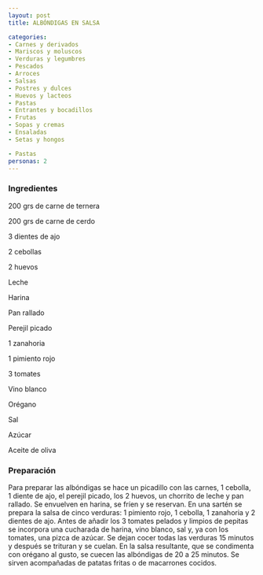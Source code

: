 ```yaml
---
layout: post
title: ALBÓNDIGAS EN SALSA

categories:
- Carnes y derivados
- Mariscos y moluscos
- Verduras y legumbres
- Pescados
- Arroces
- Salsas
- Postres y dulces
- Huevos y lacteos
- Pastas
- Entrantes y bocadillos
- Frutas
- Sopas y cremas
- Ensaladas
- Setas y hongos

- Pastas
personas: 2 
---
```


<h3>Ingredientes</h3>
200 grs de carne de ternera

200 grs de carne de cerdo

3 dientes de ajo

2 cebollas

2 huevos

Leche

Harina

Pan rallado

Perejil picado

1 zanahoria

1 pimiento rojo

3 tomates

Vino blanco

Orégano

Sal

Azúcar

Aceite de oliva

<h3>Preparación</h3>
Para preparar las albóndigas se hace un picadillo con las carnes, 1 cebolla, 1 diente de ajo, el perejil picado, los 2 huevos, un chorrito de leche y pan rallado. Se envuelven en harina, se fríen y se reservan. En una sartén se prepara la salsa de cinco verduras: 1 pimiento rojo, 1 cebolla, 1 zanahoria y 2 dientes de ajo. Antes de añadir los 3 tomates pelados y limpios de pepitas se incorpora una cucharada de harina, vino blanco, sal y, ya con los tomates, una pizca de azúcar. Se dejan cocer todas las verduras 15 minutos y después se trituran y se cuelan. En la salsa resultante, que se condimenta con orégano al gusto, se cuecen las albóndigas de 20 a 25 minutos. Se sirven acompañadas de patatas fritas o de macarrones cocidos.

